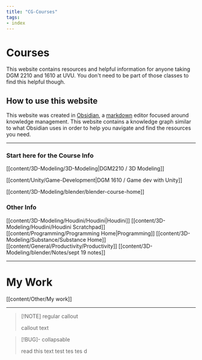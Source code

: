 ```yaml
---
title: "CG-Courses"
tags:
- index
---
```


# Courses
This website contains resources and helpful information for anyone taking DGM 2210 and 1610 at UVU. You don't need to be part of those classes to find this helpful though.

## How to use this website
This website was created in [Obsidian](https://obsidian.md/), a [markdown](https://www.markdownguide.org/) editor focused around knowledge management. This website contains a knowledge graph similar to what Obsidian uses in order to help you navigate and find the resources you need.


---

### Start here for the Course Info


[[content/3D-Modeling/3D-Modeling|DGM2210 / 3D Modeling]]

[[content/Unity/Game-Development|DGM 1610 / Game dev with Unity]]

[[content/3D-Modeling/blender/blender-course-home]]

### Other Info

[[content/3D-Modeling/Houdini/Houdini|Houdini]]
[[content/3D-Modeling/Houdini/Houdini Scratchpad]]
[[content/Programming/Programming Home|Programming]]
[[content/3D-Modeling/Substance/Substance Home]]
[[content/General/Productivity/Productivity]]
[[content/3D-Modeling/blender/Notes/sept 19 notes]]


---

# My Work

[[content/Other/My work]]


---

>[!NOTE] regular callout
>
>callout text
>

>[!BUG]- collapsable
>
>read this text
>test
>tes
>tes
>d